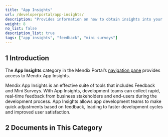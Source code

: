 ```yaml
---
title: "App Insights"
url: /developerportal/app-insights/
description: "Provides information on how to obtain insights into your Mendix apps."
weight: 8
no_list: false 
description_list: true
tags: ["app insights", "feedback", "mini surveys"]
---
```


## 1 Introduction

The **App Insights** category in the Mendix Portal’s [navigation pane](/developerportal/#navigation-pane) provides access to Mendix App Insights.

Mendix App Insights is an effective suite of tools that includes Feedback and Mini Surveys. With App Insights, development teams can collect rapid, real-time feedback from business stakeholders and end-users during the development process. App Insights allows app development teams to make quick adjustments based on feedback, leading to faster development cycles and improved user satisfaction.

## 2 Documents in This Category
